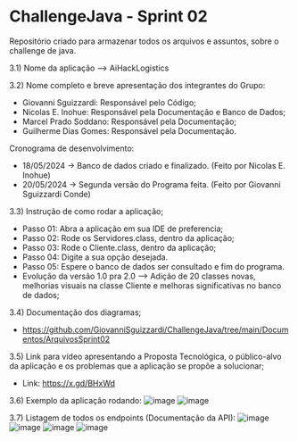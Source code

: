 # ChallengeJava - Sprint 02
Repositório criado para armazenar todos os arquivos e assuntos, sobre o challenge de java.

3.1) Nome da aplicação --> AiHackLogistics

3.2) Nome completo e breve apresentação dos integrantes do Grupo:
* Giovanni Sguizzardi: Responsável pelo Código;
* Nicolas E. Inohue: Responsável pela Documentação e Banco de Dados;
* Marcel Prado Soddano: Responsável pela Documentação;
* Guilherme Dias Gomes: Responsável pela Documentação.
  
Cronograma de desenvolvimento:
* 18/05/2024 -> Banco de dados criado e finalizado. (Feito por Nicolas E. Inohue)
* 20/05/2024 -> Segunda versão do Programa feita. (Feito por Giovanni Sguizzardi Conde)

3.3) Instrução de como rodar a aplicação;
* Passo 01: Abra a aplicação em sua IDE de preferencia;
* Passo 02: Rode os Servidores.class, dentro da aplicação;
* Passo 03: Rode o Cliente.class, dentro da aplicação;
* Passo 04: Digite a sua opção desejada.
* Passo 05: Espere o banco de dados ser consultado e fim do programa.
* Evolução da versão 1.0 pra 2.0 --> Adição de 20 classes novas, melhorias visuais na classe Cliente e melhoras significativas no banco de dados;
   
3.4) Documentação dos diagramas;
* https://github.com/GiovanniSguizzardi/ChallengeJava/tree/main/Documentos/ArquivosSprint02

3.5) Link para vídeo apresentando a Proposta Tecnológica, o público-alvo da aplicação e os  problemas que a aplicação se propõe a solucionar;
* Link: https://x.gd/BHxWd

3.6) Exemplo da aplicação rodando:
![image](https://github.com/GiovanniSguizzardi/ChallengeJava/assets/125572342/223f763f-605c-4da2-a8f7-3d50c5d5ffcd)
![image](https://github.com/GiovanniSguizzardi/ChallengeJava/assets/125572342/5a7150d8-2bd6-4ccd-a7b5-edc881f14df7)


3.7) Listagem de todos os endpoints (Documentação da API):
![image](https://github.com/GiovanniSguizzardi/ChallengeJava/assets/125572342/165d8ecc-cde3-49fe-98e5-c94ad496a78b)
![image](https://github.com/GiovanniSguizzardi/ChallengeJava/assets/125572342/c89cf124-8358-4293-a96b-39a90c2f98c0)
![image](https://github.com/GiovanniSguizzardi/ChallengeJava/assets/125572342/a6647af6-d57d-46fd-8d02-e6579cb8c3d2)
![image](https://github.com/GiovanniSguizzardi/ChallengeJava/assets/125572342/f0e1cec2-9ae6-4444-8223-3d4a1d7ad9dc)






